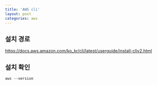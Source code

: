 ```yaml
---
title: 'AWS cli'
layout: post
categories: aws
---
```


## 설치 경로
<https://docs.aws.amazon.com/ko_kr/cli/latest/userguide/install-cliv2.html>

## 설치 확인
```text
aws --version
```



